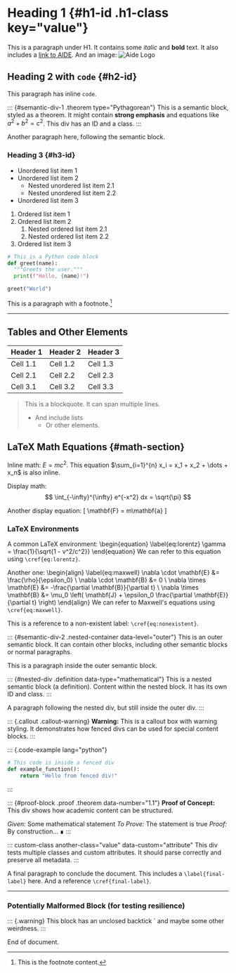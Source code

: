 # Heading 1 {#h1-id .h1-class key="value"}

This is a paragraph under H1. It contains some *italic* and **bold** text.
It also includes a [link to AIDE](https://aide.aide.com). And an image: ![Aide Logo](https://aide.aide.com/logo.png)

## Heading 2 with `code` {#h2-id}

This paragraph has inline `code`.

::: {#semantic-div-1 .theorem type="Pythagorean"}
This is a semantic block, styled as a theorem.
It might contain **strong emphasis** and equations like $a^2 + b^2 = c^2$.
This div has an ID and a class.
:::

Another paragraph here, following the semantic block.

### Heading 3 {#h3-id}

*   Unordered list item 1
*   Unordered list item 2
    *   Nested unordered list item 2.1
    *   Nested unordered list item 2.2
*   Unordered list item 3

1.  Ordered list item 1
2.  Ordered list item 2
    1.  Nested ordered list item 2.1
    2.  Nested ordered list item 2.2
3.  Ordered list item 3

```python
# This is a Python code block
def greet(name):
  """Greets the user."""
  print(f"Hello, {name}!")

greet("World")
```

This is a paragraph with a footnote.[^1]

[^1]: This is the footnote content.

---

## Tables and Other Elements

| Header 1 | Header 2 | Header 3 |
|----------|----------|----------|
| Cell 1.1 | Cell 1.2 | Cell 1.3 |
| Cell 2.1 | Cell 2.2 | Cell 2.3 |
| Cell 3.1 | Cell 3.2 | Cell 3.3 |

> This is a blockquote.
> It can span multiple lines.
> - And include lists
>   - Or other elements.

## LaTeX Math Equations {#math-section}

Inline math: $E = mc^2$. This equation $\sum_{i=1}^{n} x_i = x_1 + x_2 + \dots + x_n$ is also inline.

Display math:
$$
\int_{-\infty}^{\infty} e^{-x^2} dx = \sqrt{\pi}
$$

Another display equation:
\[
\mathbf{F} = m\mathbf{a}
\]

### LaTeX Environments

A common LaTeX environment:
\begin{equation} \label{eq:lorentz}
\gamma = \frac{1}{\sqrt{1 - v^2/c^2}}
\end{equation}
We can refer to this equation using `\cref{eq:lorentz}`.

Another one:
\begin{align} \label{eq:maxwell}
\nabla \cdot \mathbf{E} &= \frac{\rho}{\epsilon_0} \\
\nabla \cdot \mathbf{B} &= 0 \\
\nabla \times \mathbf{E} &= -\frac{\partial \mathbf{B}}{\partial t} \\
\nabla \times \mathbf{B} &= \mu_0 \left( \mathbf{J} + \epsilon_0 \frac{\partial \mathbf{E}}{\partial t} \right)
\end{align}
We can refer to Maxwell's equations using `\cref{eq:maxwell}`.

This is a reference to a non-existent label: `\cref{eq:nonexistent}`.

::: {#semantic-div-2 .nested-container data-level="outer"}
This is an outer semantic block.
It can contain other blocks, including other semantic blocks or normal paragraphs.

This is a paragraph inside the outer semantic block.

::: {#nested-div .definition data-type="mathematical"}
This is a nested semantic block (a definition).
Content within the nested block.
It has its own ID and class.
:::

A paragraph following the nested div, but still inside the outer div.
:::

::: {.callout .callout-warning}
**Warning:** This is a callout box with warning styling.
It demonstrates how fenced divs can be used for special content blocks.
:::

::: {.code-example lang="python"}
```python
# This code is inside a fenced div
def example_function():
    return "Hello from fenced div!"
```
:::

::: {#proof-block .proof .theorem data-number="1.1"}
**Proof of Concept:** This div shows how academic content can be structured.

*Given:* Some mathematical statement
*To Prove:* The statement is true
*Proof:* By construction... ∎
:::

::: custom-class another-class="value" data-custom="attribute"
This div tests multiple classes and custom attributes.
It should parse correctly and preserve all metadata.
:::

A final paragraph to conclude the document.
This includes a `\label{final-label}` here.
And a reference `\cref{final-label}`.

---
### Potentially Malformed Block (for testing resilience)

::: {.warning}
This block has an unclosed backtick `
and maybe some other weirdness.
:::

End of document.
